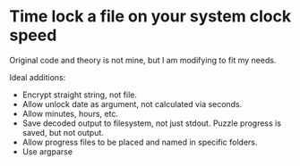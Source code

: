Time lock a file on your system clock speed
===========================================

Original code and theory is not mine, but I am modifying to fit my needs.

Ideal additions:

- Encrypt straight string, not file.
- Allow unlock date as argument, not calculated via seconds.
- Allow minutes, hours, etc.
- Save decoded output to filesystem, not just stdout. Puzzle progress is saved, but not output.
- Allow progress files to be placed and named in specific folders.
- Use argparse

